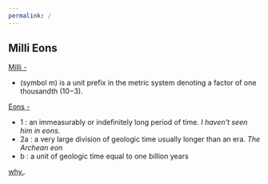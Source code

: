 ```yaml
---
permalink: /
---
```


## Milli Eons

[Milli -](https://en.wikipedia.org/wiki/Milli-)

- (symbol m) is a unit prefix in the metric system denoting a factor of one thousandth (10−3).

[Eons -](https://www.merriam-webster.com/dictionary/eon)

- 1 : an immeasurably or indefinitely long period of time. *I haven't seen him in eons.*
- 2a : a very large division of geologic time usually longer than an era. *The Archean eon*
-  b : a unit of geologic time equal to one billion years

[why.](/why).
